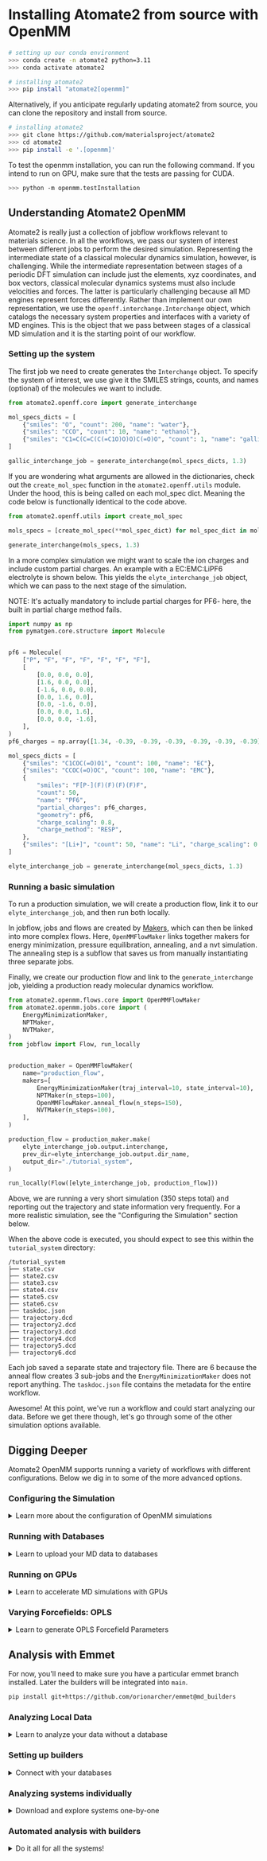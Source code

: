 # Installing Atomate2 from source with OpenMM

```bash
# setting up our conda environment
>>> conda create -n atomate2 python=3.11
>>> conda activate atomate2

# installing atomate2
>>> pip install "atomate2[openmm]"
```

Alternatively, if you anticipate regularly updating
atomate2 from source, you can clone the repository and install from source.

``` bash
# installing atomate2
>>> git clone https://github.com/materialsproject/atomate2
>>> cd atomate2
>>> pip install -e '.[openmm]'
```

To test the openmm installation, you can run the following command. If
you intend to run on GPU, make sure that the tests are passing for CUDA.

```bash
>>> python -m openmm.testInstallation
```

## Understanding Atomate2 OpenMM

Atomate2 is really just a collection of jobflow workflows relevant to
materials science. In all the workflows, we pass our system of interest
between different jobs to perform the desired simulation. Representing the
intermediate state of a classical molecular dynamics simulation, however,
is challenging. While the intermediate representation between stages of
a periodic DFT simulation can include just the elements, xyz coordinates,
and box vectors, classical molecular dynamics systems must also include
velocities and forces. The latter is particularly challenging because
all MD engines represent forces differently. Rather than implement our
own representation, we use the `openff.interchange.Interchange` object,
which catalogs the necessary system properties and interfaces with a
variety of MD engines. This is the object that we pass between stages of
a classical MD simulation and it is the starting point of our workflow.

### Setting up the system

The first job we need to create generates the `Interchange` object.
To specify the system of interest, we use give it the SMILES strings,
counts, and names (optional) of the molecules we want to include.

```python
from atomate2.openff.core import generate_interchange

mol_specs_dicts = [
    {"smiles": "O", "count": 200, "name": "water"},
    {"smiles": "CCO", "count": 10, "name": "ethanol"},
    {"smiles": "C1=C(C=C(C(=C1O)O)O)C(=O)O", "count": 1, "name": "gallic_acid"},
]

gallic_interchange_job = generate_interchange(mol_specs_dicts, 1.3)
```

If you are wondering what arguments are allowed in the dictionaries, check
out the `create_mol_spec` function in the `atomate2.openff.utils`
module. Under the hood, this is being called on each mol_spec dict.
Meaning the code below is functionally identical to the code above.

```python
from atomate2.openff.utils import create_mol_spec

mols_specs = [create_mol_spec(**mol_spec_dict) for mol_spec_dict in mol_specs_dicts]

generate_interchange(mols_specs, 1.3)
```

In a more complex simulation we might want to scale the ion charges
and include custom partial charges. An example with a EC:EMC:LiPF6
electrolyte is shown below. This yields the `elyte_interchange_job`
object, which we can pass to the next stage of the simulation.

NOTE: It's actually mandatory to include partial charges
for PF6- here, the built in partial charge method fails.

```python
import numpy as np
from pymatgen.core.structure import Molecule


pf6 = Molecule(
    ["P", "F", "F", "F", "F", "F", "F"],
    [
        [0.0, 0.0, 0.0],
        [1.6, 0.0, 0.0],
        [-1.6, 0.0, 0.0],
        [0.0, 1.6, 0.0],
        [0.0, -1.6, 0.0],
        [0.0, 0.0, 1.6],
        [0.0, 0.0, -1.6],
    ],
)
pf6_charges = np.array([1.34, -0.39, -0.39, -0.39, -0.39, -0.39, -0.39])

mol_specs_dicts = [
    {"smiles": "C1COC(=O)O1", "count": 100, "name": "EC"},
    {"smiles": "CCOC(=O)OC", "count": 100, "name": "EMC"},
    {
        "smiles": "F[P-](F)(F)(F)(F)F",
        "count": 50,
        "name": "PF6",
        "partial_charges": pf6_charges,
        "geometry": pf6,
        "charge_scaling": 0.8,
        "charge_method": "RESP",
    },
    {"smiles": "[Li+]", "count": 50, "name": "Li", "charge_scaling": 0.8},
]

elyte_interchange_job = generate_interchange(mol_specs_dicts, 1.3)
```

### Running a basic simulation

To run a production simulation, we will create a production flow,
link it to our `elyte_interchange_job`, and then run both locally.

In jobflow, jobs and flows are created by
[Makers](https://materialsproject.github.io/jobflow/tutorials/6-makers.html),
which can then be linked into more complex flows. Here, `OpenMMFlowMaker` links
together makers for energy minimization, pressure equilibration, annealing,
and a nvt simulation. The annealing step is a subflow that saves us from manually
instantiating three separate jobs.

Finally, we create our production flow and link to the `generate_interchange` job,
yielding a production ready molecular dynamics workflow.

```python
from atomate2.openmm.flows.core import OpenMMFlowMaker
from atomate2.openmm.jobs.core import (
    EnergyMinimizationMaker,
    NPTMaker,
    NVTMaker,
)
from jobflow import Flow, run_locally


production_maker = OpenMMFlowMaker(
    name="production_flow",
    makers=[
        EnergyMinimizationMaker(traj_interval=10, state_interval=10),
        NPTMaker(n_steps=100),
        OpenMMFlowMaker.anneal_flow(n_steps=150),
        NVTMaker(n_steps=100),
    ],
)

production_flow = production_maker.make(
    elyte_interchange_job.output.interchange,
    prev_dir=elyte_interchange_job.output.dir_name,
    output_dir="./tutorial_system",
)

run_locally(Flow([elyte_interchange_job, production_flow]))
```

Above, we are running a very short simulation (350 steps total) and reporting out
the trajectory and state information very frequently. For a more realistic
simulation, see the "Configuring the Simulation" section below.

When the above code is executed, you should expect to see this within the
`tutorial_system` directory:

```
/tutorial_system
├── state.csv
├── state2.csv
├── state3.csv
├── state4.csv
├── state5.csv
├── state6.csv
├── taskdoc.json
├── trajectory.dcd
├── trajectory2.dcd
├── trajectory3.dcd
├── trajectory4.dcd
├── trajectory5.dcd
├── trajectory6.dcd
```

Each job saved a separate state and trajectory file. There are 6 because
the anneal flow creates 3 sub-jobs and the `EnergyMinimizationMaker`
does not report anything. The `taskdoc.json` file contains the metadata
for the entire workflow.

Awesome! At this point, we've run a workflow and could start analyzing
our data. Before we get there though, let's go through some of the
other simulation options available.

## Digging Deeper

Atomate2 OpenMM supports running a variety of workflows with different
configurations. Below we dig in to some of the more advanced options.

### Configuring the Simulation

<details>
<summary>Learn more about the configuration of OpenMM simulations</summary>

All OpenMM jobs, i.e. anything in `atomate2.openmm.jobs`, inherits
from the `BaseOpenMMMaker` class. `BaseOpenMMMaker` is highly configurable, you
can change the timestep, temperature, reporting frequencies, output types, and
a range of other properties. See the docstring for the full list of options.

Note that when instantiating the `OpenMMFlowMaker` above, we only set the
`traj_interval` and `state_interval` once, inside `EnergyMinimizationMaker`.
This is a key feature: all makers will inherit attributes from the previous
maker if they are not explicitly reset. This allows you to set the timestep
once and have it apply to all stages of the simulation. The value inheritance
is as follows: 1) any explicitly set value, 2) the value from the previous
maker, 3) the default value (as shown below).

```python
from atomate2.openmm.jobs.base import OPENMM_MAKER_DEFAULTS

print(OPENMM_MAKER_DEFAULTS)
```

```py
{
    "step_size": 0.001,
    "temperature": 298,
    "friction_coefficient": 1,
    "platform_name": "CPU",
    "platform_properties": {},
    "state_interval": 1000,
    "state_file_name": "state",
    "traj_interval": 10000,
    "wrap_traj": False,
    "report_velocities": False,
    "traj_file_name": "trajectory",
    "traj_file_type": "dcd",
    "embed_traj": False,
}
```

Perhaps we want to embed the trajectory in the taskdoc, so that it
can be saved to the database, but only for our final run so we don't
waste space. AND we also want to add some tags, so we can identify
the simulation in our database more easily. Finally, we want to run
for much longer, more appropriate for a real production workflow.

```python
production_maker = OpenMMFlowMaker(
    name="production_flow",
    tags=["tutorial_production_flow"],
    makers=[
        EnergyMinimizationMaker(traj_interval=0),
        NPTMaker(n_steps=1000000),
        OpenMMFlowMaker.anneal_flow(n_steps=1500000),
        NVTMaker(n_steps=5000000, traj_interval=10000, embed_traj=True),
    ],
)

production_flow = production_maker.make(
    elyte_interchange_job.output.interchange,
    prev_dir=elyte_interchange_job.output.dir_name,
    output_dir="./tutorial_system",
)

run_locally(Flow([elyte_interchange_job, production_flow]))
```

</details>

### Running with Databases

<details>
<summary>Learn to upload your MD data to databases</summary>

Before trying this, you should have a basic understanding of JobFlow
and [Stores](https://materialsproject.github.io/jobflow/stores.html).

To log OpenMM results to a database, you'll need to set up both a MongoStore,
for taskdocs, and blob storage, for trajectories. Here, I'll show you the
correct jobflow.yaml file to use the MongoDB storage and MinIO S3 storage
provided by NERSC. To get this up, you'll need to contact NERSC to get accounts
on their MongoDB and MinIO services. Then you can follow the instructions in
the [Stores](https://materialsproject.github.io/jobflow/stores.html) tutorial
to link jobflow to your databases. Your `jobflow.yaml` should look like this:

```yaml
JOB_STORE:
  docs_store:
    type: MongoStore
    database: DATABASE
    collection_name: atomate2_docs # suggested
    host: mongodb05.nersc.gov
    port: 27017
    username: USERNAME
    password: PASSWORD

  additional_stores:
      data:
          type: S3Store
          index:
              type: MongoStore
              database: DATABASE
              collection_name: atomate2_blobs_index # suggested
              host: mongodb05.nersc.gov
              port: 27017
              username: USERNAME
              password: PASSWORD
              key: blob_uuid
          bucket: oac
          s3_profile: oac
          s3_resource_kwargs:
              verify: false
          endpoint_url: https://next-gen-minio.materialsproject.org/
          key: blob_uuid
```

NOTE: This can work with any MongoDB and S3 storage, not just NERSC's.

As shown in the production example above, you'll need to set the `embed_traj`
property to `True` in any makers where you want to save the trajectory to
the database. Otherwise, the trajectory will only be saved locally.

Rather than use `jobflow.yaml`, you could also create the stores in
Python and pass the stores to the `run_locally` function. This is a bit
more code, so usually the prior method is preferred.

```python
from jobflow import run_locally, JobStore
from maggma.stores import MongoStore, S3Store

mongo_info = {
    "username": "USERNAME",
    "password": "PASSWORD",
    "database": "DATABASE",
    "host": "mongodb05.nersc.gov",
}

md_doc_store = MongoStore(**mongo_info, collection_name="atomate2_docs")

md_blob_index = MongoStore(
    **mongo_info,
    collection_name="atomate2_blobs_index",
    key="blob_uuid",
)

md_blob_store = S3Store(
    index=md_blob_index,
    bucket="BUCKET",
    s3_profile="PROFILE",
    endpoint_url="https://next-gen-minio.materialsproject.org",
    key="blob_uuid",
)

# run our previous flow with the new stores
run_locally(
    Flow([elyte_interchange_job, production_flow]),
    store=JobStore(md_doc_store, additional_stores={"data": md_blob_store}),
    ensure_success=True,
)
```

</details>

### Running on GPUs

<details>
<summary>Learn to accelerate MD simulations with GPUs</summary>

Running on a GPU is nearly as simple as running on a CPU. The only difference
is that you need to specify the `platform_properties` argument in the
`EnergyMinimizationMaker` with the `DeviceIndex` of the GPU you want to use.

```python
production_maker = OpenMMFlowMaker(
    name="test_production",
    makers=[
        EnergyMinimizationMaker(
            platform_name="CUDA",
            platform_properties={"DeviceIndex": "0"},
        ),
        NPTMaker(),
        OpenMMFlowMaker.anneal_flow(),
        NVTMaker(),
    ],
)
```

Some systems (notably perlmutter) have multiple GPUs available on a
single node. To fully leverage the compute, you'll need to distribute
4 simulations across the 4 GPUs. A simple way to do this is with MPI.

First you'll need to install mpi4py.

```bash
>>> conda install mpi4py
```

Then you can modify and run the following script to distribute the work across the GPUs.

```python
# other imports

from mpi4py import MPI

comm = MPI.COMM_WORLD
rank = comm.Get_rank()

list_of_mol_spec_lists = []
# logic to add four mol_spec_lists to list_of_mol_spec_lists


flows = []
for i in range(4):
    device_index = i
    mol_specs = list_of_mol_spec_lists[i]

    setup = generate_interchange(mol_specs, 1.0)

    production_maker = OpenMMFlowMaker(
        name="test_production",
        makers=[
            EnergyMinimizationMaker(
                platform_name="CUDA",
                platform_properties={"DeviceIndex": str(device_index)},
            ),
            NPTMaker(),
            OpenMMFlowMaker.anneal_flow(),
            NVTMaker(),
        ],
    )

    production_flow = production_maker.make(
        setup.output.interchange,
        prev_dir=setup.output.dir_name,
        output_dir=f"/pscratch/sd/o/oac/openmm_runs/{i}",
    )
    flows.append(Flow([setup, production_flow]))

# this script will run four times, each with a different rank, thus distributing the work across the four GPUs.
run_locally(flows[rank], ensure_success=True)
```

</details>

### Varying Forcefields: OPLS

<details>
<summary>Learn to generate OPLS Forcefield Parameters</summary>

The OpenFF Force Fields provide a powerful starting point to simulate a variety of organic materials using general forcefields like [Parsley](https://doi.org/10.1021/acs.jctc.1c00571) and [Sage](https://pubs.acs.org/doi/10.1021/acs.jctc.3c00039). Just as is done through the OpenFF Toolkit and Interchange machinery, one can automate force field generation for custom force fields. For instance, LigParGen is an automatic OPLS-AA parameter generator for small organic molecules with both a [online server](https://traken.chem.yale.edu/ligpargen/) and open-source [repository](https://traken.chem.yale.edu/ligpargen/). You will see that for any custom parameter generation tool, one can create a container environment as a wrapper to plug into the workflow described up until now.

To do so, you will use the `generate_opls_xml(...)` function in `atomate2/openmm/utils`. This function runs a subprocess to call an image of the LigParGen repository (and all of its respective dependencies). Thus, this requires a local installation of [Docker](https://docs.docker.com/get-started/get-docker/) (otherwise, `download_opls_xml` can be run via the LigParGen website server instead). Once you have docker installed locally, `generate_opls_xml(...)` can be unlocked in three steps:

#### 1. Create a Private LigParGen Image

You will need to install [BOSS](https://zarbi.chem.yale.edu/software.html)--once you receive the email, follow the instructions, LICENSE guidelines, and save the `boss` directory in the same directory as the following `Dockerfile`:

```bash
FROM ubuntu:20.04

LABEL org.opencontainers.image.version="20.04"
LABEL org.opencontainers.image.ref.name="ubuntu"

ARG LAUNCHPAD_BUILD_ARCH
ARG RELEASE

RUN dpkg --add-architecture i386 && \
    apt-get update && \
    apt-get install -y \
        libc6:i386 \
        libncurses5:i386 \
        libstdc++6:i386 \
        zlib1g:i386 \
        gcc-multilib \
        g++-multilib \
        binutils \
        git \
        curl \
        libxrender1 \
        csh && \
    apt-get clean

RUN curl -L -O https://repo.anaconda.com/miniconda/Miniconda3-latest-Linux-x86_64.sh && \
    bash Miniconda3-latest-Linux-x86_64.sh -b -p /opt/conda && \
    rm Miniconda3-latest-Linux-x86_64.sh && \
    /opt/conda/bin/conda init

RUN /opt/conda/bin/conda create -n ligpargen -y python=3.7 && \
    /opt/conda/bin/conda install -n ligpargen -y -c rdkit rdkit && \
    /opt/conda/bin/conda install -n ligpargen -y -c conda-forge openbabel

ENV PATH="/opt/conda/envs/ligpargen/bin:/opt/conda/bin:/usr/local/sbin:/usr/local/bin:/usr/sbin:/usr/bin:/sbin:/bin"

RUN git clone https://github.com/Isra3l/ligpargen.git /opt/ligpargen && \
    cd /opt/ligpargen && \
    /opt/conda/envs/ligpargen/bin/pip install -e .

COPY ./boss /opt/BOSSdir

RUN chmod +x /opt/BOSSdir/*

ENV BOSSdir="/opt/BOSSdir"

WORKDIR /opt/output

RUN echo "source activate ligpargen" > ~/.bashrc

SHELL ["/bin/bash", "-c"]

CMD ["/bin/bash"]
```

It will help to have an account either via [DockerHub](https://hub.docker.com/) or the [NERSC registry](https://registry.nersc.gov/account/sign-in?redirect_url=%2Fharbor%2Fprojects) to *privately* upload your image. Next, follow the docker commands to upload an image to your registry of choice:

```bash
docker build -t USERNAME/ligpargen .
docker login
docker push USERNAME/ligpargen
```
Note: Be sure to check that on DockerHub, the image `Visibility` is set to `Private`.

Now, you can simply pull your image to which ever HPC cluster environment you choose to proceed with,

```bash
docker pull USERNAME/ligpargen:latest
```

On NERSC, users have the option of using [Shifter](https://docs.nersc.gov/development/containers/shifter/how-to-use/) or [Podman](https://docs.nersc.gov/development/containers/podman-hpc/overview/). We recommend Podman in this case to circumvent additional user-level permission requirements. The following Podman commands will work:

```bash
podman-hpc login docker.io
Username: USERNAME
Password:

podman-hpc pull docker.io/USERNAME/ligpargen::latest
```

#### 2. Set environment variables

Set the image name and container software (Docker, Shifter, Apptainer, etc.) to environment variables (consider adding these to your `~/.bashrc`):

```bash
export LPG_IMAGE_NAME="USERNAME/ligpargen:latest"
export CONTAINER_SOFTWARE="podman-hpc" # e.g.
```

#### 3. Run `generate_opls_xml`

A simple function call will create your desired .XML force field file (e.g., `EC.xml`):

```python
from atomate2.openmm.utils import generate_opls_xml

mols = {
    "EC": {
        "smiles": "C1COC(=O)O1",
        "charge": "0",  # default_value=0
        "checkopt": 3,  # default_value=3
        "charge_method": "CM1A",  # default_value="CM1A"
    },
}
generate_opls_xml(mols)
```

Functionally, this is equivalent to running the following LigParGen command:

```bash
ligpargen -n EC -p EC -r EC -c 0 -o 3 -cgen CM1A -s C1COC(=O)O1
```

Now, just like before, you can create an `Interchange` object. Be sure to include `opls` as an `ff_kwargs` so the correct [geometric combination rules](https://traken.chem.yale.edu/ligpargen/openMM_tutorial.html) for OPLS force fields are invoked,

```python
elyte_interchange_job = generate_openmm_interchange(
    mol_specs_dicts, ff_xmls=["EC.xml"], ff_kwargs=["opls"]
)
```

See that this general process can work transferably for *any* parameter generation software given you (1) create an image, (2) set the image name as an environment variable, and (3) minimally modify `generate_opls_xml(...)` to your own requirements. In future work, we'll improve this black-box type functionality to support wider parameter generation methods.

</details>

## Analysis with Emmet

For now, you'll need to make sure you have a particular emmet branch installed.
Later the builders will be integrated into `main`.

<!-- TODO get emmet@md_builders merged -->
```bash
pip install git+https://github.com/orionarcher/emmet@md_builders
```

### Analyzing Local Data

<details>
<summary>Learn to analyze your data without a database</summary>

Emmet will give us a solid head start on analyzing our data even without touching
a database. Below, we use emmet to create a [MDAnalysis Universe](https://docs.mdanalysis.org/stable/documentation_pages/core/universe.html#module-MDAnalysis.core.universe)
and a [SolvationAnalysis Solute](https://solvation-analysis.readthedocs.io/en/latest/api/solute.html).
From here, we can do all sorts of very cool analysis, but that's beyond the
scope of this tutorial. Consult the tutorials in SolvationAnalysis and MDAnalysis
for more information.

```python
from atomate2.openff.core import ClassicalMDTaskDocument
from emmet.builders.classical_md.utils import create_universe, create_solute
from openff.interchange import Interchange

ec_emc_taskdoc = ClassicalMDTaskDocument.parse_file("tutorial_system/taskdoc.json")
interchange = Interchange.parse_raw(ec_emc_taskdoc.interchange)
mol_specs = ec_emc_taskdoc.mol_specs

u = create_universe(
    interchange,
    mol_specs,
    str("tutorial_system/trajectory5.dcd"),
    traj_format="DCD",
)

solute = create_solute(u, solute_name="Li", networking_solvents=["PF6"])
```

</details>

### Setting up builders

<details>
<summary>Connect with your databases</summary>

If you followed the instructions above to set up a database, you can
use the `ElectrolyteBuilder` to perform the same analysis as above.

First, we'll need to create the stores where are data is located,
these should match the stores you used when running your flow.

```python
from maggma.stores import MongoStore, S3Store

mongo_info = {
    "username": "USERNAME",
    "password": "PASSWORD",
    "database": "DATABASE",
    "host": "mongodb05.nersc.gov",
}
s3_info = {
    "bucket": "BUCKET",
    "s3_profile": "PROFILE",
    "endpoint_url": "https://next-gen-minio.materialsproject.org",
}

md_docs = MongoStore(**mongo_info, collection_name="atomate2_docs")
md_blob_index = MongoStore(
    **mongo_info,
    collection_name="atomate2_blobs_index",
    key="blob_uuid",
)
md_blob_store = S3Store(
    **s3_info,
    index=md_blob_index,
    key="blob_uuid",
)
```

Now we create our Emmet builder and connect to it. We
will include a query that will only select jobs with
the tag "tutorial_production_flow" that we used earlier.

```python
from emmet.builders.classical_md.openmm.core import ElectrolyteBuilder

builder = ElectrolyteBuilder(
    md_docs, md_blob_store, query={"output.tags": "tutorial_production_flow"}
)
builder.connect()
```

<details>
<summary>Here are some more convenient queries.</summary>

Here are some more convenient queries we could use!

```python
# query jobs from a specific day
april_16 = {"completed_at": {"$regex": "^2024-04-16"}}
may = {"completed_at": {"$regex": "^2024-05"}}


# query a particular set of jobs
job_uuids = [
    "3d7b4db4-85e5-48a5-9585-07b37910720f",
    "4202b18f-f156-4705-8ca6-ac2a08093174",
    "187d9466-c359-4013-9e25-8b4ece6e3ecf",
]
my_specific_jobs = {"uuid": {"$in": job_uuids}}
```

</details>

</details>

### Analyzing systems individually

<details>

<summary>Download and explore systems one-by-one</summary>

To analyze a specific system, you'll need the uuid of the taskdoc you want to
analyze. We can find the uuids of all the taskdocs in our builder by
retrieving the items and extracting the uuids.

```python
items = builder.get_items()
uuids = [item["uuid"] for item in items]
```

This, however, can quickly get confusing once you have many jobs.
At this point, I would highly recommend starting to use an application that
makes it easier to view and navigate MongoDB databases. I recommend
[Studio3T](https://robomongo.org/) or [DataGrip](https://www.jetbrains.com/datagrip/).

Now we again use our builder to create a `Universe` and `Solute`. This time
`instatiate_universe` downloads the trajectory, saves it locally, and uses
it to create a `Universe`.

```python
# a query that will grab
tutorial_query = {"tags": "tutorial_production_flow"}

u = builder.instantiate_universe(uuid, "directory/to/store/trajectory")

solute = create_solute(
    u,
    solute_name="Li",
    networking_solvents=["PF6"],
    fallback_radius=3,
)
```

</details>

### Automated analysis with builders

<details>
<summary>Do it all for all the systems!</summary>

Finally, we'll put the H in high-throughput molecular dynamics. Below,
we create Stores to hold our `SolvationDocs` and `CalculationDocs` and
execute the builder on all of our jobs!

Later, there will also be `TransportDocs`, `EquilibrationDocs` and more.
Aggregating most of what you might want to know about an MD simulation.

```python
solvation_docs = MongoStore(**mongo_info, collection_name="solvation_docs")
calculation_docs = MongoStore(**mongo_info, collection_name="calculation_docs")
builder = ElectrolyteBuilder(md_docs, md_blob_store, solvation_docs, calculation_docs)

builder.connect()
items = builder.get_items()
processed_docs = builder.process_items(items)
builder.update_targets(processed_docs)
```

</details>
